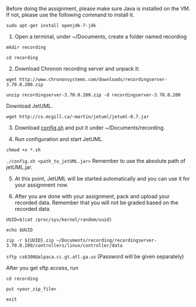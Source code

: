 Before doing the assignment, please make sure Java is installed on the VM. If not, please use the following command to install it.

`sudo apt-get install openjdk-7-jdk`

1. Open a terminal, under ~/Documents, create a folder named recording
  
  `mkdir recording`

  `cd recording`

2. Download Chronon recording server and unpack it:

  `wget http://www.chrononsystems.com/downloads/recordingserver-3.70.0.200.zip`

  `unzip recordingserver-3.70.0.200.zip -d recordingserver-3.70.0.200`
  
  Download JetUML.
  
  `wget http://cs.mcgill.ca/~martin/jetuml/jetuml-0.7.jar`

3. Download [config.sh](https://github.com/Qianqianwang/TargetTesting/blob/master/config.sh) and put it under ~/Documents/recording.

4. Run configuration and start JetUML.

  `chmod +x *.sh`
  
  `./config.sh <path_to_jetUML.jar>`   Remember to use the absolute path of jetUML.jar.
  
5. At this point, JetUML will be started automatically and you can use it for your assignment now.

6. After you are done with your assignment, pack and upload your recorded data. Remember that you
will not be graded based on the recorded data.

  `UUID=$(cat /proc/sys/kernel/random/uuid)`
  
  `echo $UUID`
  
  `zip -r ${UUID}.zip ~/Documents/recording/recordingserver-3.70.0.200/controllers/linux/controller/data`
  
  `sftp cs6300@alpaca.cc.gt.atl.ga.us` (Password will be given separately)
  
  After you get sftp access, run
  
  `cd recording`
  
  `put <your_zip_file>`
  
  `exit`
  

  

